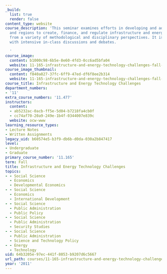 ```yaml
---
_build:
  list: true
  render: false
content_type: website
course_description: 'This seminar examines efforts in developing and advanced nations
  and regions to create, finance, and regulate infrastructure and energy technologies
  from a variety of methodological and disciplinary perspectives. It is conducted
  with intensive in-class discussions and debates.

  '
course_image:
  content: b1000c98-6b5e-8e60-4fd3-0cc6ad5bfa04
  website: 11-165-infrastructure-and-energy-technology-challenges-fall-2011
course_image_thumbnail:
  content: f840a827-37fc-6ff9-47ed-df6f8ee2b314
  website: 11-165-infrastructure-and-energy-technology-challenges-fall-2011
course_title: Infrastructure and Energy Technology Challenges
department_numbers:
- '11'
extra_course_numbers: '11.477'
instructors:
  content:
  - ab5232ac-0acb-ff5e-5d04-b7218fa4cb0f
  - cc74af70-20a9-249e-1b4f-0344007e839c
  website: ocw-www
learning_resource_types:
- Lecture Notes
- Written Assignments
legacy_uid: b60574e5-b3f9-db6b-d0da-030a2b847417
level:
- Undergraduate
- Graduate
primary_course_number: '11.165'
term: Fall
title: Infrastructure and Energy Technology Challenges
topics:
- - Social Science
  - Economics
  - Developmental Economics
- - Social Science
  - Economics
  - International Development
- - Social Science
  - Public Administration
  - Public Policy
- - Social Science
  - Public Administration
  - Security Studies
- - Social Science
  - Public Administration
  - Science and Technology Policy
- - Energy
  - Technology
uid: 64b3205e-97ec-441f-8053-b9207d6c5667
url_path: courses/11-165-infrastructure-and-energy-technology-challenges-fall-2011
year: '2011'
---
```

